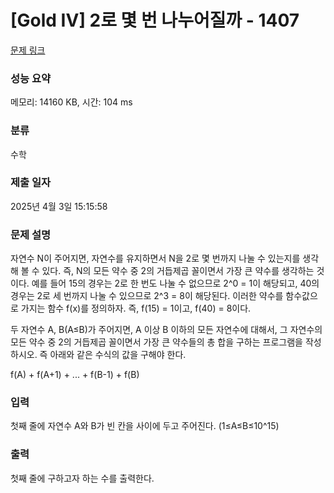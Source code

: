 # [Gold IV] 2로 몇 번 나누어질까 - 1407 

[문제 링크](https://www.acmicpc.net/problem/1407) 

### 성능 요약

메모리: 14160 KB, 시간: 104 ms

### 분류

수학

### 제출 일자

2025년 4월 3일 15:15:58

### 문제 설명

<p>자연수 N이 주어지면, 자연수를 유지하면서 N을 2로 몇 번까지 나눌 수 있는지를 생각해 볼 수 있다. 즉, N의 모든 약수 중 2의 거듭제곱 꼴이면서 가장 큰 약수를 생각하는 것이다. 예를 들어 15의 경우는 2로 한 번도 나눌 수 없으므로 2^0 = 1이 해당되고, 40의 경우는 2로 세 번까지 나눌 수 있으므로 2^3 = 8이 해당된다. 이러한 약수를 함수값으로 가지는 함수 f(x)를 정의하자. 즉, f(15) = 1이고, f(40) = 8이다.</p>

<p>두 자연수 A, B(A≤B)가 주어지면, A 이상 B 이하의 모든 자연수에 대해서, 그 자연수의 모든 약수 중 2의 거듭제곱 꼴이면서 가장 큰 약수들의 총 합을 구하는 프로그램을 작성하시오. 즉 아래와 같은 수식의 값을 구해야 한다.</p>

<p>f(A) + f(A+1) + ... + f(B-1) + f(B)</p>

### 입력 

 <p>첫째 줄에 자연수 A와 B가 빈 칸을 사이에 두고 주어진다. (1≤A≤B≤10^15)</p>

### 출력 

 <p>첫째 줄에 구하고자 하는 수를 출력한다.</p>

